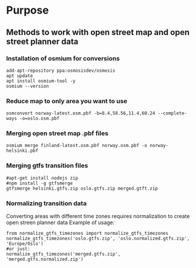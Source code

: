 # Purpose
## Methods to work with open street map and open street planner data

### Installation of osmium for conversions
```
add-apt-repository ppa:osmosisdev/osmosis
apt update
apt install osmium-tool -y
osmium --version
```

### Reduce map to only area you want to use
```
osmconvert norway-latest.osm.pbf -b=8.4,58.56,11.4,60.24 --complete-ways -o=oslo.osm.pbf

```

### Merging open street map .pbf files 
```
osmium merge finland-latest.osm.pbf norway.osm.pbf -o norway-helsinki.pbf
```

### Merging gtfs transition files 
```
#apt-get install nodejs zip
#npm install -g gtfsmerge
gtfsmerge helsinki.gtfs.zip oslo.gtfs.zip merged.gtft.zip
```

### Normalizing transition data
Converting areas with different time zones requires normalization to create open streen planner data
Example of usage:
```
from normalize_gtfs_timezones import normalize_gtfs_timezones
normalize_gtfs_timezones('oslo.gtfs.zip', 'oslo.normalized.gtfs.zip', 'Europe/Oslo')
#or just:
normalize_gtfs_timezones('merged.gtfs.zip', 'merged.gtfs.normalized.zip')
```

